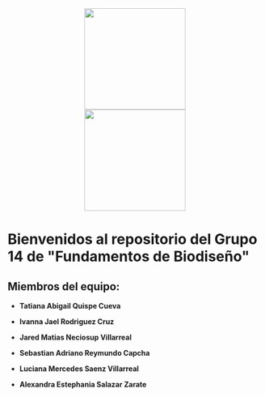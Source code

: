 <div align="center">
  <img src="https://github.com/alexandrasalazarz-1gtm/FunBio614./blob/60f592bc9a98c10d43c3dc7c974a31ce29911e3f/IMAGENES/logopucp.png" width="200">
</div>
<div align="center">
  <img src="https://github.com/alexandrasalazarz-1gtm/FunBio614./blob/41ca0c62803f31bea9a4f93a22e44fea9f081f3f/IMAGENES/logocayetano.png" width="200">
</div>

# Bienvenidos al repositorio del Grupo 14 de "Fundamentos de Biodiseño"

## Miembros del equipo:

* **Tatiana Abigail Quispe Cueva**


* **Ivanna Jael Rodriguez Cruz**


* **Jared Matias Neciosup Villarreal**


* **Sebastian Adriano Reymundo Capcha**


* **Luciana Mercedes Saenz Villarreal**


* **Alexandra Estephania Salazar Zarate**
